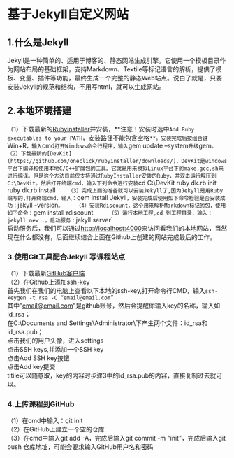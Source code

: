 # 基于Jekyll自定义网站

## 1.什么是Jekyll   
Jekyll是一种简单的、适用于博客的、静态网站生成引擎。它使用一个模板目录作为网站布局的基础框架，支持Markdown、Textile等标记语言的解析，提供了模板、变量、插件等功能，最终生成一个完整的静态Web站点。说白了就是，只要安装Jekyll的规范和结构，不用写html，就可以生成网站。
## 2.本地环境搭建
 （1）下载最新的[Rubyinstaller](http://files.bryanbibat.net/rails-ftw-v0.21-2.1.6-4.2.3.exe)并安装，**注意！安装时选中`Add Ruby executables to your PATH`，安装路径不能包含空格`**。安装完成后按组合键`Win+R`，输入`cmd`打开Windows命令行程序，输入`gem update –system`升级`gem`。   
 （2）下载最新的[DevKit](https://github.com/oneclick/rubyinstaller/downloads/)，DevKit是windows平台下编译和使用本地C/C++扩展包的工具。它就是用来模拟Linux平台下的make,gcc,sh来进行编译。但是这个方法目前仅支持通过RubyInstaller安装的Ruby，并双击运行解压到C:\DevKit。然后打开终端cmd，输入下列命令进行安装`cd C:\DevKit ruby dk.rb init ruby dk.rb install`   
 （3）完成上面的准备就可以安装Jekyll了,因为Jekyll是用Ruby编写的,打开终端cmd，输入：`gem install Jekyll`，安装完成后使用如下命令检验是否安装成功：`jekyll -version`。   
 （4）安装Rdiscount，这个用来解析Markdown标记的包，使用如下命令：`gem install rdiscount`    
 （5）运行本地工程,cd 到工程目录，输入：jekyll new .，启动服务：`jekyll server`    
 启动服务后，我们可以通过[http://localhost:4000](http://localhost:4000)来访问看我们的本地网站，当然现在什么都没有，后面继续结合上面在Github上创建的网站完成最后的工作。

 ### 3.使用Git工具配合Jekyll 写课程站点
 （1）下载最新[GitHub客户端](https://github-windows.s3.amazonaws.com/GitHubSetup.exe)   
 （2）在Github上添加ssh-key       
 首先我们在我们的电脑上查看以下本地的ssh-key,打开命令行CMD，输入`ssh-keygen -t rsa -C “email@email.com”`    
 其中”email@email.com”是github账号，然后会提醒你输入key的名称，输入如id_rsa；    
 在C:\Documents and Settings\Administrator\下产生两个文件：id_rsa和id_rsa.pub；    
 点击我们的用户头像，进入settings    
 点击SSH keys,并添加一个SSH key    
 点击Add SSH key按钮     
 点击Add key提交     
 titile可以随意取，key的内容时步骤3中的id_rsa.pub的内容，直接复制过去就可以。    

### 4.上传课程到GitHub
（1）在cmd中输入：git init   
（2）在GitHub上建立一个空的仓库   
（3）在cmd中输入git add -A，完成后输入git commit -m "init"，完成后输入git push 仓库地址，可能会要求输入GitHub用户名和密码
